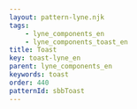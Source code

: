 ```yaml
---
layout: pattern-lyne.njk
tags: 
    - lyne_components_en
    - lyne_components_toast_en
title: Toast
key: toast-lyne_en
parent: lyne_components_en
keywords: toast
order: 440
patternId: sbbToast
---
```

